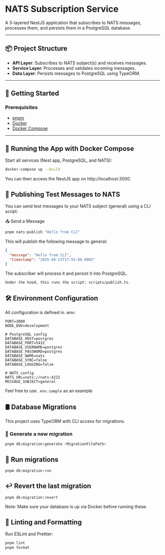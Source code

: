 # NATS Subscription Service

A 3-layered NestJS application that subscribes to NATS messages, processes them, and persists them in a PostgreSQL database.

---

## 📦 Project Structure

- **API Layer**: Subscribes to NATS subject(s) and receives messages.
- **Service Layer**: Processes and validates incoming messages.
- **Data Layer**: Persists messages to PostgreSQL using TypeORM.

---

## 🚀 Getting Started

### Prerequisites

- [pnpm](https://pnpm.io/installation)
- [Docker](https://www.docker.com/)
- [Docker Compose](https://docs.docker.com/compose/)

---

## 🐳 Running the App with Docker Compose

Start all services (Nest app, PostgreSQL, and NATS):

```bash
docker-compose up --build
```

You can then access the NestJS app on http://localhost:3000.

## 🧪 Publishing Test Messages to NATS

You can send test messages to your NATS subject (general) using a CLI script:

📤 Send a Message

```bash
pnpm nats:publish "Hello from CLI"
```

This will publish the following message to general:

```json
{
  "message": "Hello from CLI",
  "timestamp": "2025-04-13T17:55:00.000Z"
}
```

The subscriber will process it and persist it into PostgreSQL.

`Under the hood, this runs the script: scripts/publish.ts.`

## 🛠 Environment Configuration

All configuration is defined in .env:

```env
PORT=3000
NODE_ENV=development

# PostgreSQL config
DATABASE_HOST=postgres
DATABASE_PORT=5432
DATABASE_USERNAME=postgres
DATABASE_PASSWORD=postgres
DATABASE_NAME=nats
DATABASE_SYNC=false
DATABASE_LOGGING=false

# NATS config
NATS_URL=nats://nats:4222
MESSAGE_SUBJECT=general
```

Feel free to use `.env.sample` as an example

## 🛢️ Database Migrations

This project uses TypeORM with CLI access for migrations.

### 🔧 Generate a new migration

```bash
pnpm db:migration:generate <MigrationFilePath>
```

## 🏁 Run migrations

```bash
pnpm db:migration:run
```

## ↩️ Revert the last migration

```bash
pnpm db:migration:revert
```

Note: Make sure your database is up via Docker before running these.

## 🧼 Linting and Formatting

Run ESLint and Prettier:

```bash
pnpm lint
pnpm format
```
